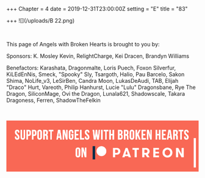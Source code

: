 +++
Chapter = 4
date = 2019-12-31T23:00:00Z
setting = "E"
title = "83"

+++
![](/uploads/B 22.png)

<br>

<p align="left">This page of Angels with Broken Hearts is brought to you by:</p>

<p align="left">Sponsors: K. Mosley Kevin, RelightCharge, Kei Dracen, Brandyn Williams </p>

<p align="left">Benefactors: Karashata, Dragonmalte, Loris Puech, Foxon Silverfur, KiLEdEnNis, Smeck, "Spooky" Sly, Tsargoth, Halio, Pau Barcelo, Sakon Shima, NoLife_v3, LeSirBen, Candra Moon, LukasDeAudi, TAB, Elijah "Draco" Hurt, Vareoth, Philip Hanhurst, Lucie "Lulu" Dragonsbane, Rye The Dragon, SiliconMage, Ovi the Dragon, Lunala621, Shadowscale, Takara Dragoness, Ferren, ShadowTheFelkin </p> <br>

[![](/uploads/patreon-banner-1.jpg)](http://patreon.com/mbsaunders)